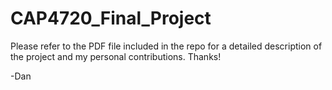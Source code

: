 # CAP4720_Final_Project

Please refer to the PDF file included in the repo for a detailed description of the project and my personal contributions. Thanks!

-Dan
